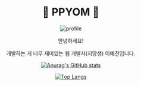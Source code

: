<div align="center">
  
# 🌟 PPYOM 🌟

<!-- [![Hits](https://hits.seeyoufarm.com/api/count/incr/badge.svg?url=https%3A%2F%2Fgithub.com%2Fppyom&count_bg=%23EBD19D&title_bg=%235b5856&icon=&icon_color=%23FFFFFF&title=✨&edge_flat=false)](https://hits.seeyoufarm.com) -->
  
![profile](https://avatars.githubusercontent.com/u/146629880?v=4&s=350)

안녕하세요!

개발하는 게 너무 재미있는 웹 개발자(지망생) 이예진입니다.

<!-- 정보 -->

<!-- 이력서 사이트 주소 -->
<!-- 블로그 주소 -->

<!-- 통계 -->

[![Anurag's GitHub stats](https://github-readme-stats.vercel.app/api?username=ppyom&show_icons=true&title_color=ccb17b&text_color=21201f&icon_color=3f97af&border_color=eae7dc&bg_color=f9f8f5)](https://github.com/ppyom)

[![Top Langs](https://github-readme-stats.vercel.app/api/top-langs/?username=ppyom&layout=compact&title_color=ccb17b&text_color=21201f&icon_color=3f97af&border_color=eae7dc&bg_color=f9f8f5)](https://github.com/ppyom)

</div>

<!--
**ppyom/ppyom** is a ✨ _special_ ✨ repository because its `README.md` (this file) appears on your GitHub profile.

Here are some ideas to get you started:

- 🔭 I’m currently working on ...
- 🌱 I’m currently learning ...
- 👯 I’m looking to collaborate on ...
- 🤔 I’m looking for help with ...
- 💬 Ask me about ...
- 📫 How to reach me: ...
- 😄 Pronouns: ...
- ⚡ Fun fact: ...


## ✨

### Front-End

![HTML](https://img.shields.io/badge/HTML5-ffffff?style=flat-square&logo=HTML5&logoColor=ffffff&labelColor=E34C26&color=E34C26)
![CSS](https://img.shields.io/badge/CSS3-ffffff?style=flat-square&logo=CSS3&logoColor=ffffff&labelColor=2965f1&color=2965f1)
![JavaScript](https://img.shields.io/badge/JavaScript-ffffff?style=flat-square&logo=JavaScript&logoColor=323330&labelColor=f0db4f&color=f0db4f)

![React](https://img.shields.io/badge/React-ffffff?style=flat-square&logo=react&logoColor=ffffff&labelColor=61dafb&color=61dafb)
![TypeScript](https://img.shields.io/badge/TypeScript-ffffff?style=flat-square&logo=typescript&logoColor=ffffff&labelColor=3178c6&color=3178c6)

### Back-End

![Spring](https://img.shields.io/badge/Spring-ffffff?style=flat-square&logo=spring&logoColor=ffffff&labelColor=6db33f&color=6db33f)
![Nodejs](https://img.shields.io/badge/Node.js-ffffff?style=flat-square&logo=Node.js&logoColor=ffffff&labelColor=3c873a&color=3c873a)
![Express](https://img.shields.io/badge/Express-ffffff?style=flat-square&logo=Express&logoColor=ffffff&labelColor=000000&color=000000)

### DataBase

![Oracle](https://img.shields.io/badge/Oracle-ffffffff?style=flat-square&logo=oracle&logoColor=fffffff&labelColor=F80000&color=F80000)
![PostgreSQL](https://img.shields.io/badge/PostgreSQL-ffffffff?style=flat-square&logo=postgresql&logoColor=fffffff&labelColor=4169E1&color=4169E1)

---

-->
